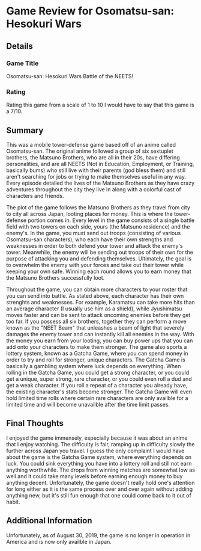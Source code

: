 # Game Review for Osomatsu-san: Hesokuri Wars

## Details

### Game Title
Osomatsu-san: Hesokuri Wars
Battle of the NEETS!

### Rating

Rating this game from a scale of 1 to 10 I would have to say that this game is a 7/10.

## Summary
This was a mobile tower-defense game based off of an anime called Osomatsu-san.
The original anime followed a group of six sextuplet brothers, the Matsuno Brothers, who are all in their 20s, have differing
personalities, and are all NEETS (Not in Education, Employment, or Training, basically bums) who still live with their parents 
(god bless them) and still aren't searching for jobs or trying to make themselves useful in any way.
Every episode detailed the lives of the Matsuno Brothers as they have crazy adventures throughout the city they live in along with a
colorful cast of characters and friends.

The plot of the game follows the Matsuno Brothers as they travel from city to city all across Japan, looting places for money.
This is where the tower-defense portion comes in. Every level in the game consists of a single battle field with two towers on each side,
yours (the Matsuno residence) and the enemy's. In the game, you must send out troops (consisting of various Osomatsu-san characters), 
who each have their own strengths and weaknesses in order to both defend your tower and attack the enemy's tower. Meanwhile, the enemy 
will be sending out troops of their own for the purpose of attacking you and defending themselves. Ultimately, the goal is to overwhelm 
the enemy with your forces and take out their tower while keeping your own safe. Winning each round allows you to earn money that
the Matsuno Brothers successfully loot.

Throughout the game, you can obtain more characters to your roster that you can send into battle. As stated above, each character
has their own strenghts and weaknesses. For example, Karamatsu can take more hits than an average character (I usually use him as a
shield), while Jyushimatsu moves faster and can be sent to attack oncoming enemies before they get too far.
If you possess all six brothers, together they can perform a move known as the "NEET Beam" that unleashes a beam of light that
severely damages the enemy tower and can instantly kill all enemies in the way.
With the money you earn from your looting, you can buy power ups that you can add onto your characters to make them stronger.
The game also sports a lottery system, known as a Gatcha Game, where you can spend money in order to try and roll for stronger,
unique characters. The Gatcha Game is basically a gambling system where luck depends on everything. When rolling in the Gatcha Game,
you could get a strong character, or you could get a unique, super strong, rare character, or you could even roll a dud and get a weak
character. If you roll a repeat of a character you already have, the existing character's stats become stronger. The Gatcha Game
will even hold limited time rolls where certain rare characters are only availble for a limited time and will become unavailble after
the time limit passes.


## Final Thoughts

I enjoyed the game immensely, especially because it was about an anime that I enjoy watching.
The difficulty is fair, ramping up in difficulty slowly the further across Japan you travel. 
I guess the only complaint I would have about the game is the Gatcha Game system, where everything depends on luck. You could
sink everything you have into a lottery roll and still not earn anything worthwhile. 
The drops from winning matches are somewhat low as well and it could take many levels before earning enough money to buy anything
decent.
Unfortunately, the game doesn't really hold one's attention for long either as it is the same process over and over again without
adding anything new, but it's still fun enough that one could come back to it out of habit.


## Additional Information

Unfortunately, as of August 30, 2019, the game is no longer in operation in America and is now only availble in Japan.
